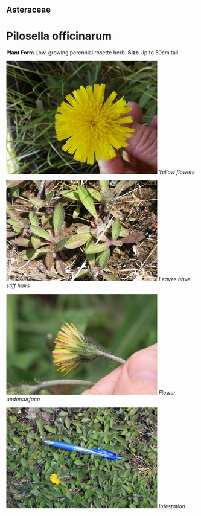 ## Asteraceae
# Pilosella officinarum
 **Plant Form** Low-growing perennial rosette herb. **Size** Up to 50cm tall.


![Yellow flowers](49853_20201109_113614.jpg)
 *Yellow flowers* 

![Leaves have stiff hairs](49908_IMG_6752.jpg)
 *Leaves have stiff hairs* 

![Flower undersurface](49959_Mouse-ear_Hawkweed-9080.jpg)
 *Flower undersurface* 

![Infestation](50032_untitled-23.jpg)
 *Infestation* 

